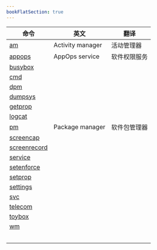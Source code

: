 ```yaml
---
bookFlatSection: true
---
```


| 命令                         | 英文             | 翻译         |
| ---------------------------- | ---------------- | ------------ |
| [am](am)                     | Activity manager | 活动管理器   |
| [appops](appops)             | AppOps service   | 软件权限服务 |
| [busybox](busybox)           |                  |              |
| [cmd](cmd)                   |                  |              |
| [dpm](dpm)                   |                  |              |
| [dumpsys](dumpsys)           |                  |              |
| [getprop](getprop)           |                  |              |
| [logcat](logcat)             |                  |              |
| [pm](pm)                     | Package manager  | 软件包管理器 |
| [screencap](screencap)       |                  |              |
| [screenrecord](screenrecord) |                  |              |
| [service](service)           |                  |              |
| [setenforce](setenforce)     |                  |              |
| [setprop](setprop)           |                  |              |
| [settings](settings)         |                  |              |
| [svc](svc)                   |                  |              |
| [telecom](telecom)           |                  |              |
| [toybox](toybox)             |                  |              |
| [wm](wm)                     |                  |              |
|                              |                  |              |
|                              |                  |              |
|                              |                  |              |
|                              |                  |              |
|                              |                  |              |